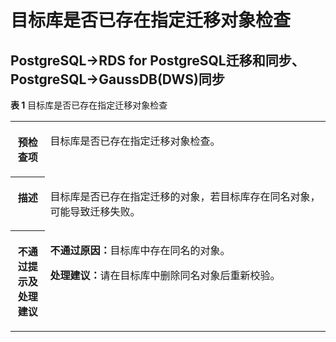 # 目标库是否已存在指定迁移对象检查<a name="drs_15_1132"></a>

## PostgreSQL-\>RDS for PostgreSQL迁移和同步、PostgreSQL-\>GaussDB\(DWS\)同步<a name="section161551650152016"></a>

**表 1**  目标库是否已存在指定迁移对象检查

<a name="table119871342607"></a>
<table><tbody><tr id="row6986184219011"><th class="firstcol" valign="top" width="11%" id="mcps1.2.3.1.1"><p id="p149861342802"><a name="p149861342802"></a><a name="p149861342802"></a><strong id="b1698614428012"><a name="b1698614428012"></a><a name="b1698614428012"></a>预检查项</strong></p>
</th>
<td class="cellrowborder" valign="top" width="89%" headers="mcps1.2.3.1.1 "><p id="p150353942412"><a name="p150353942412"></a><a name="p150353942412"></a>目标库是否已存在指定迁移对象检查。</p>
</td>
</tr>
<tr id="row298616421019"><th class="firstcol" valign="top" width="11%" id="mcps1.2.3.2.1"><p id="p17986124219018"><a name="p17986124219018"></a><a name="p17986124219018"></a><strong id="b9986184211017"><a name="b9986184211017"></a><a name="b9986184211017"></a>描述</strong></p>
</th>
<td class="cellrowborder" valign="top" width="89%" headers="mcps1.2.3.2.1 "><p id="p115044398243"><a name="p115044398243"></a><a name="p115044398243"></a>目标库是否已存在指定迁移的对象，若目标库存在同名对象，可能导致迁移失败。</p>
</td>
</tr>
<tr id="row15986164211011"><th class="firstcol" valign="top" width="11%" id="mcps1.2.3.3.1"><p id="p69861242307"><a name="p69861242307"></a><a name="p69861242307"></a><strong id="b17986542908"><a name="b17986542908"></a><a name="b17986542908"></a>不通过提示及<strong id="b89866421106"><a name="b89866421106"></a><a name="b89866421106"></a>处理建议</strong></strong></p>
</th>
<td class="cellrowborder" valign="top" width="89%" headers="mcps1.2.3.3.1 "><p id="p11504153911247"><a name="p11504153911247"></a><a name="p11504153911247"></a><strong id="b1750443942411"><a name="b1750443942411"></a><a name="b1750443942411"></a>不通过原因：</strong>目标库中存在同名的对象。</p>
<p id="p18504143912245"><a name="p18504143912245"></a><a name="p18504143912245"></a><strong id="b8504839172411"><a name="b8504839172411"></a><a name="b8504839172411"></a>处理建议：</strong>请在目标库中删除同名对象后重新校验。</p>
</td>
</tr>
</tbody>
</table>

